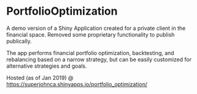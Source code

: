 # PortfolioOptimization

A demo version of a Shiny Application created for a private client in the financial space. Removed some proprietary functionality to publish publically.

The app performs financial portfolio optimization, backtesting, and rebalancing based on a narrow strategy, but can be easily customized for alternative strategies and goals. 

Hosted (as of Jan 2019) @ 
https://superjohnca.shinyapps.io/portfolio_optimization/
